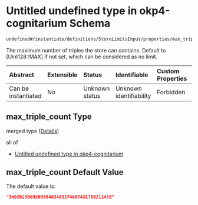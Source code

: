 # Untitled undefined type in okp4-cognitarium Schema

```txt
undefined#/instantiate/definitions/StoreLimitsInput/properties/max_triple_count
```

The maximum number of triples the store can contains. Default to \[Uint128::MAX] if not set, which can be considered as no limit.

| Abstract            | Extensible | Status         | Identifiable            | Custom Properties | Additional Properties | Access Restrictions | Defined In                                                                     |
| :------------------ | :--------- | :------------- | :---------------------- | :---------------- | :-------------------- | :------------------ | :----------------------------------------------------------------------------- |
| Can be instantiated | No         | Unknown status | Unknown identifiability | Forbidden         | Allowed               | none                | [okp4-cognitarium.json\*](schema/okp4-cognitarium.json "open original schema") |

## max\_triple\_count Type

merged type ([Details](okp4-cognitarium-instantiatemsg-definitions-storelimitsinput-properties-max_triple_count.md))

all of

* [Untitled undefined type in okp4-cognitarium](okp4-cognitarium-instantiatemsg-definitions-storelimitsinput-properties-max_triple_count-allof-0.md "check type definition")

## max\_triple\_count Default Value

The default value is:

```json
"340282366920938463463374607431768211455"
```
